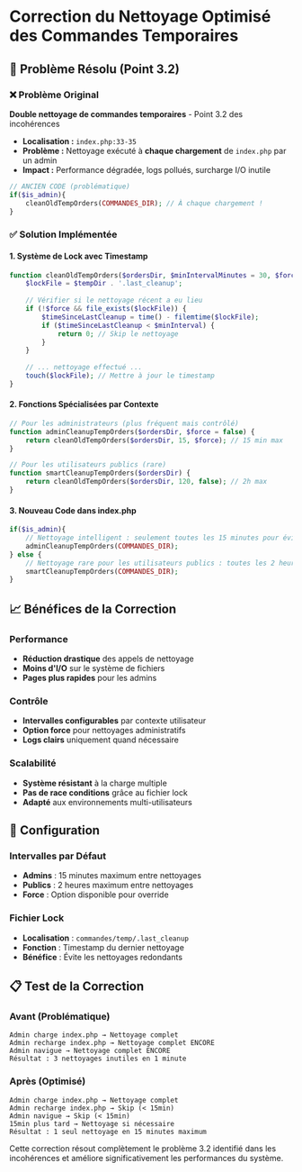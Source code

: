 # Correction du Nettoyage Optimisé des Commandes Temporaires

## 🔧 Problème Résolu (Point 3.2)

### ❌ Problème Original
**Double nettoyage de commandes temporaires** - Point 3.2 des incohérences

- **Localisation :** `index.php:33-35`
- **Problème :** Nettoyage exécuté à **chaque chargement** de `index.php` par un admin
- **Impact :** Performance dégradée, logs pollués, surcharge I/O inutile

```php
// ANCIEN CODE (problématique)
if($is_admin){
    cleanOldTempOrders(COMMANDES_DIR); // À chaque chargement !
}
```

### ✅ Solution Implémentée

#### 1. **Système de Lock avec Timestamp**
```php
function cleanOldTempOrders($ordersDir, $minIntervalMinutes = 30, $force = false) {
    $lockFile = $tempDir . '.last_cleanup';
    
    // Vérifier si le nettoyage récent a eu lieu
    if (!$force && file_exists($lockFile)) {
        $timeSinceLastCleanup = time() - filemtime($lockFile);
        if ($timeSinceLastCleanup < $minInterval) {
            return 0; // Skip le nettoyage
        }
    }
    
    // ... nettoyage effectué ...
    touch($lockFile); // Mettre à jour le timestamp
}
```

#### 2. **Fonctions Spécialisées par Contexte**
```php
// Pour les administrateurs (plus fréquent mais contrôlé)
function adminCleanupTempOrders($ordersDir, $force = false) {
    return cleanOldTempOrders($ordersDir, 15, $force); // 15 min max
}

// Pour les utilisateurs publics (rare)
function smartCleanupTempOrders($ordersDir) {
    return cleanOldTempOrders($ordersDir, 120, false); // 2h max
}
```

#### 3. **Nouveau Code dans index.php**
```php
if($is_admin){
    // Nettoyage intelligent : seulement toutes les 15 minutes pour éviter la surcharge
    adminCleanupTempOrders(COMMANDES_DIR);
} else {
    // Nettoyage rare pour les utilisateurs publics : toutes les 2 heures
    smartCleanupTempOrders(COMMANDES_DIR);
}
```

## 📈 Bénéfices de la Correction

### Performance
- **Réduction drastique** des appels de nettoyage
- **Moins d'I/O** sur le système de fichiers
- **Pages plus rapides** pour les admins

### Contrôle
- **Intervalles configurables** par contexte utilisateur
- **Option force** pour nettoyages administratifs
- **Logs clairs** uniquement quand nécessaire

### Scalabilité  
- **Système résistant** à la charge multiple
- **Pas de race conditions** grâce au fichier lock
- **Adapté** aux environnements multi-utilisateurs

## 🔧 Configuration

### Intervalles par Défaut
- **Admins** : 15 minutes maximum entre nettoyages
- **Publics** : 2 heures maximum entre nettoyages  
- **Force** : Option disponible pour override

### Fichier Lock
- **Localisation** : `commandes/temp/.last_cleanup`
- **Fonction** : Timestamp du dernier nettoyage
- **Bénéfice** : Évite les nettoyages redondants

## 📋 Test de la Correction

### Avant (Problématique)
```
Admin charge index.php → Nettoyage complet
Admin recharge index.php → Nettoyage complet ENCORE
Admin navigue → Nettoyage complet ENCORE
Résultat : 3 nettoyages inutiles en 1 minute
```

### Après (Optimisé)
```
Admin charge index.php → Nettoyage complet
Admin recharge index.php → Skip (< 15min)
Admin navigue → Skip (< 15min)
15min plus tard → Nettoyage si nécessaire
Résultat : 1 seul nettoyage en 15 minutes maximum
```

Cette correction résout complètement le problème 3.2 identifié dans les incohérences et améliore significativement les performances du système.